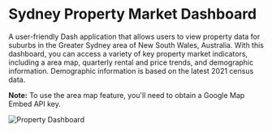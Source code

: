 # Sydney Property Market Dashboard

A user-friendly Dash application that allows users to view property data for suburbs in the Greater Sydney area of New South Wales, Australia. With this dashboard, you can access a variety of key property market indicators, including a area map, quarterly rental and price trends, and demographic information. Demographic information is based on the latest 2021 census data. 

<b>Note:</b> To use the area map feature, you'll need to obtain a Google Map Embed API key. 


<img src="https://i.imgur.com/bPqiaX7.png" alt="Property Dashboard">
